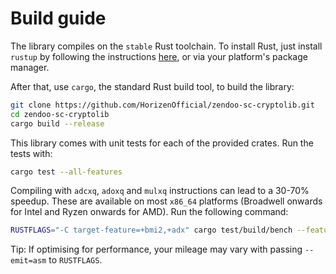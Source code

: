 # Build guide

The library compiles on the `stable` Rust toolchain.
To install Rust, just install `rustup` by following the instructions [here](https://rustup.rs/), or via your platform's package manager.

After that, use `cargo`, the standard Rust build tool, to build the library:

```bash
git clone https://github.com/HorizenOfficial/zendoo-sc-cryptolib.git
cd zendoo-sc-cryptolib
cargo build --release
```

This library comes with unit tests for each of the provided crates. Run the tests with:

```bash
cargo test --all-features 
```

Compiling with `adcxq`, `adoxq` and `mulxq` instructions can lead to a 30-70% speedup. These are available on most `x86_64` platforms (Broadwell onwards for Intel and Ryzen onwards for AMD). Run the following command:

```bash
RUSTFLAGS="-C target-feature=+bmi2,+adx" cargo test/build/bench --features asm
```

Tip: If optimising for performance, your mileage may vary with passing `--emit=asm` to `RUSTFLAGS`.
